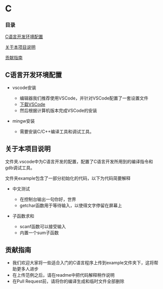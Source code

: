 # C

### 目录

[C语言开发环境配置](#)

[关于本项目说明](#关于本项目说明)

[贡献指南](#贡献指南)

## C语言开发环境配置

- vscode安装
  - 编辑器我们推荐使用VSCode，并针对VSCode配置了一套设置文件
  - [下载VSCode](https://code.visualstudio.com/download)
  - 然后根据计算机版本完成VSCode的安装

- mingw安装
  - 需要安装C/C++编译工具和调试工具。

## 关于本项目说明

文件夹.vscode中为C语言开发的配置，配置了C语言开发所用到的编译指令和gdb调试工具。

文件夹example包含了一部分初始化的代码，以下为代码简要解释

- 中文测试
  - 在控制台输出一句你好，世界
  - getchar函数用于等待输入，以使得文字停留在屏幕上

- 子函数求和
  - scanf函数可以接受输入
  - 内置一个sum子函数

## 贡献指南

- 我们欢迎大家将一些适合入门的C语言程序上传到example文件夹下，这将帮助更多人进步
- 在上传范例之后，请在readme中把代码解释稍作说明
- 在Pull Request前，请将你的编译生成和临时文件全部删除
